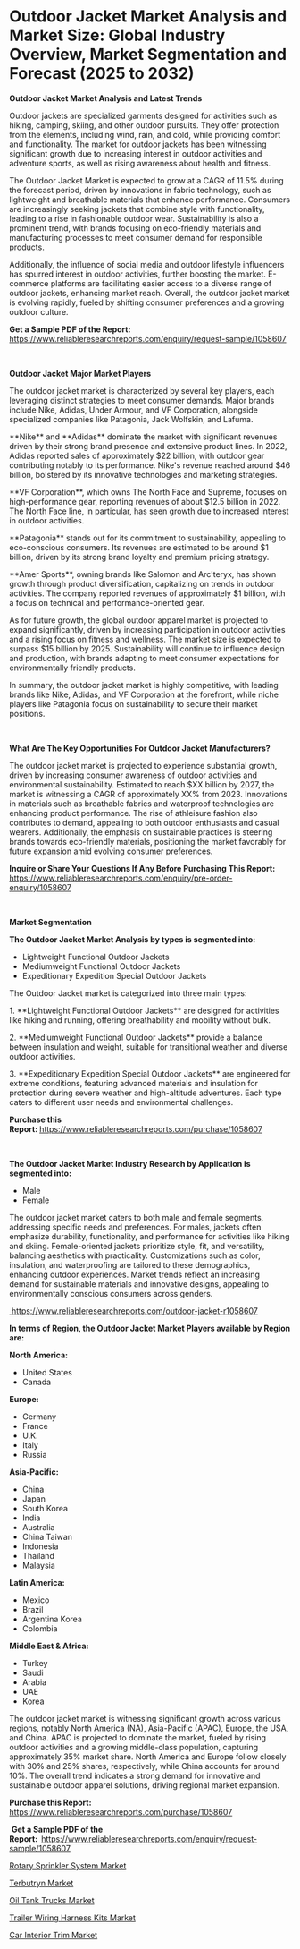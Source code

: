 <p><h1>Outdoor Jacket Market Analysis and Market Size: Global Industry Overview, Market Segmentation and Forecast (2025 to 2032)</h1></p><p><strong>Outdoor Jacket Market Analysis and Latest Trends</strong></p>
<p><p>Outdoor jackets are specialized garments designed for activities such as hiking, camping, skiing, and other outdoor pursuits. They offer protection from the elements, including wind, rain, and cold, while providing comfort and functionality. The market for outdoor jackets has been witnessing significant growth due to increasing interest in outdoor activities and adventure sports, as well as rising awareness about health and fitness.</p><p>The Outdoor Jacket Market is expected to grow at a CAGR of 11.5% during the forecast period, driven by innovations in fabric technology, such as lightweight and breathable materials that enhance performance. Consumers are increasingly seeking jackets that combine style with functionality, leading to a rise in fashionable outdoor wear. Sustainability is also a prominent trend, with brands focusing on eco-friendly materials and manufacturing processes to meet consumer demand for responsible products.</p><p>Additionally, the influence of social media and outdoor lifestyle influencers has spurred interest in outdoor activities, further boosting the market. E-commerce platforms are facilitating easier access to a diverse range of outdoor jackets, enhancing market reach. Overall, the outdoor jacket market is evolving rapidly, fueled by shifting consumer preferences and a growing outdoor culture.</p></p>
<p><strong>Get a Sample PDF of the Report:&nbsp;</strong> <a href="https://www.reliableresearchreports.com/enquiry/request-sample/1058607?utm_campaign=2104&utm_medium=2&utm_source=Github&utm_content=ia&utm_term=06022025&utm_id=outdoor-jacket">https://www.reliableresearchreports.com/enquiry/request-sample/1058607</a></p>
<p>&nbsp;</p>
<p><strong>Outdoor Jacket Major Market Players</strong></p>
<p><p>The outdoor jacket market is characterized by several key players, each leveraging distinct strategies to meet consumer demands. Major brands include Nike, Adidas, Under Armour, and VF Corporation, alongside specialized companies like Patagonia, Jack Wolfskin, and Lafuma.</p><p>**Nike** and **Adidas** dominate the market with significant revenues driven by their strong brand presence and extensive product lines. In 2022, Adidas reported sales of approximately $22 billion, with outdoor gear contributing notably to its performance. Nike's revenue reached around $46 billion, bolstered by its innovative technologies and marketing strategies.</p><p>**VF Corporation**, which owns The North Face and Supreme, focuses on high-performance gear, reporting revenues of about $12.5 billion in 2022. The North Face line, in particular, has seen growth due to increased interest in outdoor activities. </p><p>**Patagonia** stands out for its commitment to sustainability, appealing to eco-conscious consumers. Its revenues are estimated to be around $1 billion, driven by its strong brand loyalty and premium pricing strategy. </p><p>**Amer Sports**, owning brands like Salomon and Arc'teryx, has shown growth through product diversification, capitalizing on trends in outdoor activities. The company reported revenues of approximately $1 billion, with a focus on technical and performance-oriented gear.</p><p>As for future growth, the global outdoor apparel market is projected to expand significantly, driven by increasing participation in outdoor activities and a rising focus on fitness and wellness. The market size is expected to surpass $15 billion by 2025. Sustainability will continue to influence design and production, with brands adapting to meet consumer expectations for environmentally friendly products.</p><p>In summary, the outdoor jacket market is highly competitive, with leading brands like Nike, Adidas, and VF Corporation at the forefront, while niche players like Patagonia focus on sustainability to secure their market positions.</p></p>
<p>&nbsp;</p>
<p><strong>What Are The Key Opportunities For Outdoor Jacket Manufacturers?</strong></p>
<p><p>The outdoor jacket market is projected to experience substantial growth, driven by increasing consumer awareness of outdoor activities and environmental sustainability. Estimated to reach $XX billion by 2027, the market is witnessing a CAGR of approximately XX% from 2023. Innovations in materials such as breathable fabrics and waterproof technologies are enhancing product performance. The rise of athleisure fashion also contributes to demand, appealing to both outdoor enthusiasts and casual wearers. Additionally, the emphasis on sustainable practices is steering brands towards eco-friendly materials, positioning the market favorably for future expansion amid evolving consumer preferences.</p></p>
<p><strong>Inquire or Share Your Questions If Any Before Purchasing This Report:</strong> <a href="https://www.reliableresearchreports.com/enquiry/pre-order-enquiry/1058607?utm_campaign=2104&utm_medium=2&utm_source=Github&utm_content=ia&utm_term=06022025&utm_id=outdoor-jacket">https://www.reliableresearchreports.com/enquiry/pre-order-enquiry/1058607</a></p>
<p>&nbsp;</p>
<p><strong>Market Segmentation</strong></p>
<p><strong>The Outdoor Jacket Market Analysis by types is segmented into:</strong></p>
<p><ul><li>Lightweight Functional Outdoor Jackets</li><li>Mediumweight Functional Outdoor Jackets</li><li>Expeditionary Expedition Special Outdoor Jackets</li></ul></p>
<p><p>The Outdoor Jacket market is categorized into three main types: </p><p>1. **Lightweight Functional Outdoor Jackets** are designed for activities like hiking and running, offering breathability and mobility without bulk. </p><p>2. **Mediumweight Functional Outdoor Jackets** provide a balance between insulation and weight, suitable for transitional weather and diverse outdoor activities. </p><p>3. **Expeditionary Expedition Special Outdoor Jackets** are engineered for extreme conditions, featuring advanced materials and insulation for protection during severe weather and high-altitude adventures. Each type caters to different user needs and environmental challenges.</p></p>
<p><strong>Purchase this Report:&nbsp;</strong><a href="https://www.reliableresearchreports.com/purchase/1058607?utm_campaign=2104&utm_medium=2&utm_source=Github&utm_content=ia&utm_term=06022025&utm_id=outdoor-jacket">https://www.reliableresearchreports.com/purchase/1058607</a></p>
<p>&nbsp;</p>
<p><strong>The Outdoor Jacket Market Industry Research by Application is segmented into:</strong></p>
<p><ul><li>Male</li><li>Female</li></ul></p>
<p><p>The outdoor jacket market caters to both male and female segments, addressing specific needs and preferences. For males, jackets often emphasize durability, functionality, and performance for activities like hiking and skiing. Female-oriented jackets prioritize style, fit, and versatility, balancing aesthetics with practicality. Customizations such as color, insulation, and waterproofing are tailored to these demographics, enhancing outdoor experiences. Market trends reflect an increasing demand for sustainable materials and innovative designs, appealing to environmentally conscious consumers across genders.</p></p>
<p><a href="https://www.reliableresearchreports.com/outdoor-jacket-r1058607?utm_campaign=2104&utm_medium=2&utm_source=Github&utm_content=ia&utm_term=06022025&utm_id=outdoor-jacket">&nbsp;https://www.reliableresearchreports.com/outdoor-jacket-r1058607</a></p>
<p><strong>In terms of Region, the Outdoor Jacket Market Players available by Region are:</strong></p>
<p>
    <p> <strong> North America: </strong>
        <ul>
            <li>United States</li>
            <li>Canada</li>
        </ul>
        </p> 
    <p> <strong> Europe: </strong>
        <ul>
            <li>Germany</li>
            <li>France</li>
            <li>U.K.</li>
            <li>Italy</li>
            <li>Russia</li>
        </ul>
        </p> 
    <p> <strong> Asia-Pacific: </strong>
        <ul>
            <li>China</li>
            <li>Japan</li>
            <li>South Korea</li>
            <li>India</li>
            <li>Australia</li>
            <li>China Taiwan</li>
            <li>Indonesia</li>
            <li>Thailand</li>
            <li>Malaysia</li>
        </ul>
        </p> 
    <p> <strong> Latin America: </strong>
        <ul>
            <li>Mexico</li>
            <li>Brazil</li>
            <li>Argentina Korea</li>
            <li>Colombia</li>
        </ul>
        </p> 
    <p> <strong> Middle East & Africa: </strong>
        <ul>
            <li>Turkey</li>
            <li>Saudi</li>
            <li>Arabia</li>
            <li>UAE</li>
            <li>Korea</li>
        </ul>
    </p>
    </p>
<p><p>The outdoor jacket market is witnessing significant growth across various regions, notably North America (NA), Asia-Pacific (APAC), Europe, the USA, and China. APAC is projected to dominate the market, fueled by rising outdoor activities and a growing middle-class population, capturing approximately 35% market share. North America and Europe follow closely with 30% and 25% shares, respectively, while China accounts for around 10%. The overall trend indicates a strong demand for innovative and sustainable outdoor apparel solutions, driving regional market expansion.</p></p>
<p><strong>Purchase this Report: </strong><a href="https://www.reliableresearchreports.com/purchase/1058607?utm_campaign=2104&utm_medium=2&utm_source=Github&utm_content=ia&utm_term=06022025&utm_id=outdoor-jacket">https://www.reliableresearchreports.com/purchase/1058607</a></p>
<p>&nbsp;<strong>Get a Sample PDF of the Report:&nbsp;&nbsp;</strong><a href="https://www.reliableresearchreports.com/enquiry/request-sample/1058607?utm_campaign=2104&utm_medium=2&utm_source=Github&utm_content=ia&utm_term=06022025&utm_id=outdoor-jacket">https://www.reliableresearchreports.com/enquiry/request-sample/1058607</a></p>
<p><strong></strong></p>
<p><p><a href="https://www.linkedin.com/pulse/navigating-rotary-sprinkler-system-market-expert-analysis-fpppe?utm_campaign=2104&utm_medium=2&utm_source=Github&utm_content=ia&utm_term=06022025&utm_id=outdoor-jacket">Rotary Sprinkler System Market</a></p><p><a href="https://www.linkedin.com/pulse/terbutryn-market-forecast-global-trends-analysis-from-qlxae?utm_campaign=2104&utm_medium=2&utm_source=Github&utm_content=ia&utm_term=06022025&utm_id=outdoor-jacket">Terbutryn Market</a></p><p><a href="https://www.linkedin.com/pulse/determining-oil-tank-trucksmarket-size-trends-projected-exqie?utm_campaign=2104&utm_medium=2&utm_source=Github&utm_content=ia&utm_term=06022025&utm_id=outdoor-jacket">Oil Tank Trucks Market</a></p><p><a href="https://www.linkedin.com/pulse/revenue-growth-market-insights-trailer-wiring-harness-6vuve?utm_campaign=2104&utm_medium=2&utm_source=Github&utm_content=ia&utm_term=06022025&utm_id=outdoor-jacket">Trailer Wiring Harness Kits Market</a></p><p><a href="https://www.linkedin.com/pulse/market-dynamics-future-trends-global-car-interior-trim-sector-v312c?utm_campaign=2104&utm_medium=2&utm_source=Github&utm_content=ia&utm_term=06022025&utm_id=outdoor-jacket">Car Interior Trim Market</a></p></p>
